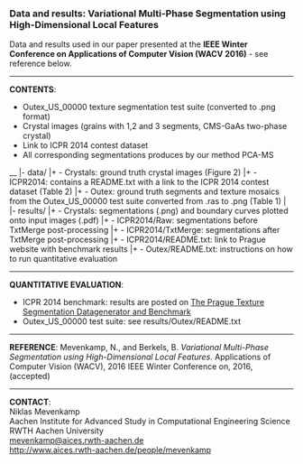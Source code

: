 ### Data and results: Variational Multi-Phase Segmentation using High-Dimensional Local Features
Data and results used in our paper presented at the **IEEE Winter Conference on Applications of Computer Vision (WACV 2016)** - see reference below.
___
**CONTENTS**:
- Outex_US_00000 texture segmentation test suite (converted to .png format)
- Crystal images (grains with 1,2 and 3 segments, CMS-GaAs two-phase crystal)
- Link to ICPR 2014 contest dataset
- All corresponding segmentations produces by our method PCA-MS
 
__
    |- data/
    |+ - Crystals: ground truth crystal images (Figure 2)
    |+ - ICPR2014: contains a README.txt with a link to the ICPR 2014 contest dataset (Table 2)
    |+ - Outex: ground truth segments and texture mosaics from the Outex_US_00000 test suite converted from .ras to .png (Table 1)
    |
    |- results/
    |+ - Crystals: segmentations (.png) and boundary curves plotted onto input images (.pdf) 
    |+ - ICPR2014/Raw: segmentations before TxtMerge post-processing
    |+ - ICPR2014/TxtMerge: segmentations after TxtMerge post-processing
    |+ - ICPR2014/README.txt: link to Prague website with benchmark results
    |+ - Outex/README.txt: instructions on how to run quantitative evaluation
    
___
**QUANTITATIVE EVALUATION**:
 - ICPR 2014 benchmark: results are posted on [The Prague Texture Segmentation Datagenerator and Benchmark](http://mosaic.utia.cas.cz/index.php?act=view_res&f3=0&id=&dyn=0&vis=7&hr=1&sort=2&dir=0&f1=0&f2=-1&f4=-1&ndl=-1&nt=-2&alg=-1&ver=&bid=3)
 - Outex_US_00000 test suite: see results/Outex/README.txt

___
**REFERENCE**:
Mevenkamp, N., and Berkels, B. _Variational Multi-Phase Segmentation using High-Dimensional Local Features_. Applications of Computer Vision (WACV), 2016 IEEE Winter Conference on, 2016, (accepted)
___
**CONTACT**:<br>
Niklas Mevenkamp<br>
Aachen Institute for Advanced Study in Computational Engineering Science<br>
RWTH Aachen University<br>
mevenkamp@aices.rwth-aachen.de<br>
http://www.aices.rwth-aachen.de/people/mevenkamp
